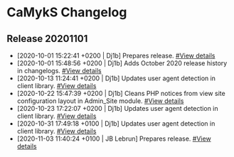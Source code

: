 # CaMykS Changelog
## Release 20201101

* [2020-10-01 15:22:41 +0200 | Dj1b] Prepares release. [#View details](https://github.com/Dj1b/CaMykS/commit/3ced040cc7d249ab510259481eb4c5fdf71d752d)
* [2020-10-01 15:48:56 +0200 | Dj1b] Adds October 2020 release history in changelogs. [#View details](https://github.com/Dj1b/CaMykS/commit/1ee0a8297e3feca0165e4f2acd4ad9e1a327c9fc)
* [2020-10-13 11:24:41 +0200 | Dj1b] Updates user agent detection in client library. [#View details](https://github.com/Dj1b/CaMykS/commit/d6a36fba0768a9d62a3895395dab350ace9efdeb)
* [2020-10-22 15:47:39 +0200 | Dj1b] Cleans PHP notices from view site configuration layout in Admin_Site module. [#View details](https://github.com/Dj1b/CaMykS/commit/fec5ee5d3ac7a7354c9f3892366b7c101e4be884)
* [2020-10-23 17:22:07 +0200 | Dj1b] Updates user agent detection in client library. [#View details](https://github.com/Dj1b/CaMykS/commit/6607f29f31b974cc179d98ecda5440398dd75f33)
* [2020-10-31 17:49:18 +0100 | Dj1b] Updates user agent detection in client library. [#View details](https://github.com/Dj1b/CaMykS/commit/df7d293e0b2bd61471fb070fd5f4557ba4f6cd10)
* [2020-11-03 11:40:24 +0100 | JB Lebrun] Prepares release. [#View details](https://github.com/Dj1b/CaMykS/commit/6fa54b56845862d5d28c540276eea082c95f9529)
